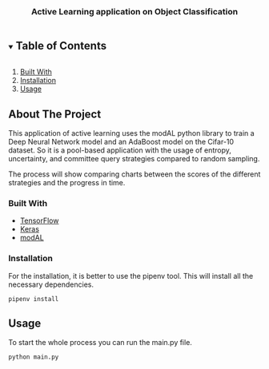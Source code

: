 
<!-- PROJECT LOGO -->
<br />
<p align="center">
  <h3 align="center">Active Learning application on Object Classification</h3>
</p>


<!-- TABLE OF CONTENTS -->
<details open="open">
  <summary><h2 style="display: inline-block">Table of Contents</h2></summary>
  <ol>
    <li><a href="#built-with">Built With</a></li>
    <li><a href="#installation">Installation</a></li>
    <li><a href="#usage">Usage</a></li>
  </ol>
</details>



<!-- ABOUT THE PROJECT -->
## About The Project
This application of active learning uses the modAL python library to train a Deep Neural Network model and an AdaBoost model on the Cifar-10 dataset. So it is a pool-based application with the usage of entropy, uncertainty, and committee query strategies compared to random sampling.

The process will show comparing charts between the scores of the different strategies and the progress in time.

### Built With
* [TensorFlow](https://www.tensorflow.org/)
* [Keras](https://keras.io/)
* [modAL](https://modal-python.readthedocs.io/en/latest)

### Installation
For the installation, it is better to use the pipenv tool. This will install all the necessary dependencies.

 ``pipenv install``

<!-- USAGE EXAMPLES -->
## Usage
To start the whole process you can run the main.py file.

``python main.py``




